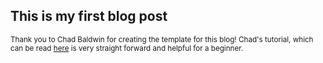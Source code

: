 ## This is my first blog post

<small>Thank you to Chad Baldwin for creating the template for this blog! Chad's tutorial, which can be read [here](https://chadbaldwin.net/2021/03/14/how-to-build-a-sql-blog.html) is very straight forward and helpful for a beginner.</small>
